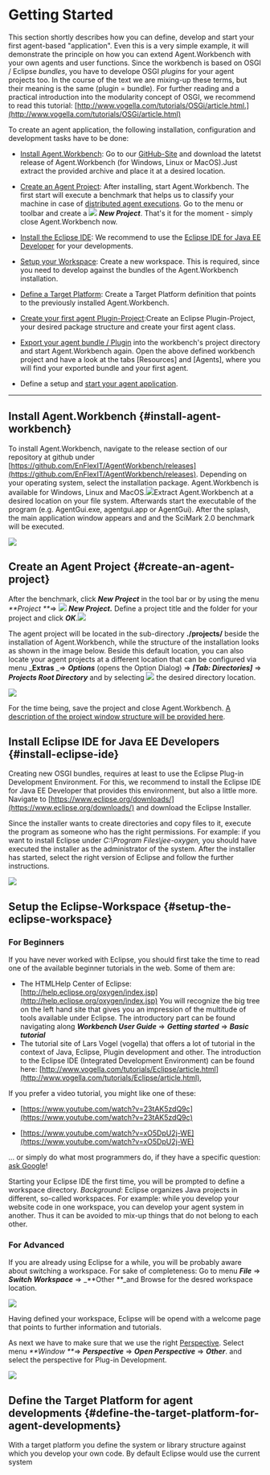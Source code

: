 # Getting Started

This section shortly describes how you can define, develop and start your first agent-based "application". Even this is a very simple example, it will demonstrate the principle on how you can extend Agent.Workbench with your own agents and user functions. Since the workbench is based on OSGI / Eclipse _bundles_, you have to develope OSGI _plugins_ for your agent projects too. In the course of the text we are mixing-up these terms, but their meaning is the same \(plugin = bundle\). For further reading and a practical introduction into the modularity concept of OSGI, we recommend to read this tutorial: [http://www.vogella.com/tutorials/OSGi/article.html.](http://www.vogella.com/tutorials/OSGi/article.html)

To create an agent application, the following installation, configuration and development tasks have to be done:

* [Install Agent.Workbench](#install-agent-workbench): Go to our [GitHub-Site](https://github.com/EnFlexIT/AgentWorkbench/releases) and download the latetst release of Agent.Workbench \(for Windows, Linux or MacOS\).Just extract the provided archive and place it at a desired location.

* [Create an Agent Project](#create-an-agent-project): After installing, start Agent.Workbench. The first start will execute a benchmark that helps us to classify your machine in case of [distributed agent executions](/distributed-application.md). Go to the menu or toolbar and create a ![](/eclipseProjects/org.agentgui/bundles/org.agentgui.core/icons/core/MBnew.png) _**New Project**_. That's it for the moment - simply close Agent.Workbench now.

* [Install the Eclipse IDE](#install-eclipse-ide): We recommend to use the [Eclipse IDE for Java EE Developer](https://www.eclipse.org/downloads/) for your developments.

* [Setup your Workspace](/01_getting-started/define-your-eclipse-target-platform.md): Create a new workspace. This is required, since you need to develop against the bundles of the Agent.Workbench installation.

* [Define a Target Platform](/01_getting-started/define-a-target-platform.md): Create a Target Platform definition that points to the previously installed Agent.Workbench.

* [Create your first agent Plugin-Project](/01_getting-started/create-new-agent-project.md):Create an Eclipse Plugin-Project, your desired package structure and create your first agent class.

* [Export your agent bundle / Plugin](/01_getting-started/export-an-agent-bundle.md) into the workbench's project directory and start Agent.Workbench again. Open the above defined workbench project and have a look at the tabs \[Resources\] and \[Agents\], where you will find your exported bundle and your first agent.

* Define a setup and [start your agent application](/01_getting-started/start-your-first-setup.md).

---

## Install Agent.Workbench {#install-agent-workbench}

To install Agent.Workbench, navigate to the release section of our repository at github under [https://github.com/EnFlexIT/AgentWorkbench/releases](https://github.com/EnFlexIT/AgentWorkbench/releases). Depending on your operating system, select the installation package. Agent.Workbench is available for Windows, Linux and MacOS.![](/00_images/01_GettingStarted/01_Workbench-Releases.png)Extract Agent.Workbench at a desired location on your file system. Afterwards start the executable of the program \(e.g. AgentGui.exe, agentgui.app or AgentGui\). After the splash, the main application window appears and and the SciMark 2.0 benchmark will be executed.

![](/00_images/01_GettingStarted/02_BenchmarkWindow.png)

## Create an Agent Project {#create-an-agent-project}

After the benchmark, click _**New Project**_ in the tool bar or by using the menu _**Project **_=&gt; ![](/eclipseProjects/org.agentgui/bundles/org.agentgui.core/icons/core/MBnew.png) _**New Project.**_ Define a project title and the folder for your project and click _**OK**_.![](/00_images/01_GettingStarted/03_CreateNewProject.png)

The agent project will be located in the sub-directory **./projects/** beside the installation of Agent.Workbench, while the structure of the installation looks as shown in the image below. Beside this default location, you can also locate your agent projects at a different location that can be configured via menu _**Extras** _=&gt; _**Options**_ \(opens the Option Dialog\) =&gt; _**\[Tab: Directories\]**_ =&gt; _**Projects Root Directory**_ and by selecting ![](/eclipseProjects/org.agentgui/bundles/org.agentgui.core/icons/core/MBopen.png) the desired directory location.

![](/00_images/01_GettingStarted/04_InstallationStructure.png)

For the time being, save the project and close Agent.Workbench. [A description of the project window structure will be provided here](/the-project-window.md).

## Install Eclipse IDE for Java EE Developers {#install-eclipse-ide}

Creating new OSGI bundles, requires at least to use the Eclipse Plug-in Development Environment. For this, we recommend to install the Eclipse IDE for Java EE Developer that provides this environment, but also a little more. Navigate to [https://www.eclipse.org/downloads/](https://www.eclipse.org/downloads/) and download the Eclipse Installer.

Since the installer wants to create directories and copy files to it, execute the program as someone who has the right permissions. For example: if you want to install Eclipse under _C:\Program Files\jee-oxygen,_ you should have executed the installer as the administrator of the system. After the installer has started, select the right version of Eclipse and follow the further instructions.

![](/00_images/01_GettingStarted/05_EclipseInstaller.png)

## Setup the Eclipse-Workspace {#setup-the-eclipse-workspace}

### For Beginners

If you have never worked with Eclipse, you should first take the time to read one of the available beginner tutorials in the web. Some of them are:

* The HTMLHelp Center of Eclipse: 
  [http://help.eclipse.org/oxygen/index.jsp](http://help.eclipse.org/oxygen/index.jsp)
  You will recognize the big tree on the left hand site that gives you an impression of the multitude of tools available under Eclipse. The introductory part can be found navigating along _**Workbench User Guide**_ =&gt; _**Getting started**_ =&gt; _**Basic tutorial**_
* The tutorial site of Lars Vogel \(vogella\) that offers a lot of tutorial in the context of Java, Eclipse, Plugin development and other. The introduction to the Eclipse IDE \(Integrated Development Environment\) can be found here:
  [http://www.vogella.com/tutorials/Eclipse/article.html](http://www.vogella.com/tutorials/Eclipse/article.html), 

If you prefer a video tutorial, you might like one of these:

* [https://www.youtube.com/watch?v=23tAK5zdQ9c](https://www.youtube.com/watch?v=23tAK5zdQ9c)

* [https://www.youtube.com/watch?v=xO5DpU2j-WE](https://www.youtube.com/watch?v=xO5DpU2j-WE)

... or simply do what most programmers do, if they have a specific question: [ask Google](http://lmgtfy.com/?q=Eclipse+beginner+tutorial)!

Starting your Eclipse IDE the first time, you will be prompted to define a workspace directory. _Background_: Eclipse organizes Java projects in different, so-called workspaces. For example: while you develop your website code in one workspace, you can develop your agent system in another. Thus it can be avoided to mix-up things that do not belong to each other.

### For Advanced

If you are already using Eclipse for a while, you will be probably aware about switching a workspace. For sake of completeness: Go to menu _**File**_ =&gt; _**Switch Workspace**_ =&gt; \_**Other **\_and Browse for the desred workspace location.

![](/00_images/01_GettingStarted/06_Eclipse_SwitchWorkspace.png)

Having defined your workspace, Eclipse will be opend with a welcome page that points to further information and tutorials.

As next we have to make sure that we use the right [Perspective](https://www.tutorialspoint.com/eclipse/eclipse_perspectives.htm). Select menu _**Window **_=&gt; _**Perspective**_ =&gt; _**Open Perspective**_ =&gt; _**Other**_. and select the perspective for Plug-in Development.

![](/00_images/01_GettingStarted/07_SelectPlug-inPerspective.png)



## Define the Target Platform for agent developments {#define-the-target-platform-for-agent-developments}

With a target platform you define the system or library structure against which you develop your own code. By default Eclipse would use the current system 

